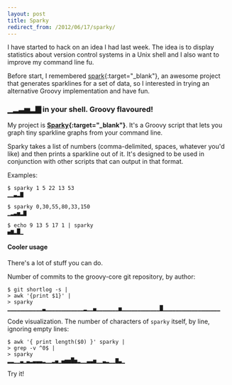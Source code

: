 ```yaml
---
layout: post
title: Sparky
redirect_from: /2012/06/17/sparky/
---
```


I have started to hack on an idea I had last week. The idea is to display statistics
about version control systems in a Unix shell and I also want to improve my
command line fu.

Before start, I remembered [spark][1]{:target="_blank"}, an awesome project that
generates sparklines for a set of data, so I interested in trying an alternative
Groovy implementation and have fun.


### ▁▂▃▅▂▇ in your shell. Groovy flavoured!

My project is **[Sparky][2]{:target="_blank"}**. It's a Groovy script that lets you
graph tiny sparkline graphs from your command line.

Sparky takes a list of numbers (comma-delimited, spaces, whatever you'd like)
and then prints a sparkline out of it. It's designed to be used in conjunction
with other scripts that can output in that format.

Examples:

```shell
$ sparky 1 5 22 13 53
▁▁▃▂▇

$ sparky 0,30,55,80,33,150
▁▂▃▅▂▇

$ echo 9 13 5 17 1 | sparky
▄▆▂█▁
```

#### Cooler usage

There's a lot of stuff you can do.

Number of commits to the groovy-core git repository, by author:

```shell
$ git shortlog -s |
> awk '{print $1}' |
> sparky
▁▁▁▁▁▁▁▁▁▁▁▃▁▁▁▁▁▁▁▁▁▁▁▁▂▁▁▄▁▁▁▁▁▁▁▅▁▁▁▁▁▁▁▁▁▁▁▁█▁▁▁▁▁▁▁▁▁▁▁▁▁▁▁▁▁▁
```

Code visualization. The number of characters of `sparky` itself, by line, ignoring empty lines:

```shell
$ awk '{ print length($0) }' sparky |
> grep -v ^0$ |
> sparky
▂▂▁▁▃▁▃▂▃▃▃▂▁▁▂▄▁▄▅▅█▅▂▁▁▃▃▅▁▁▃▂▁▁▇▃▁
```

Try it!


[1]: https://github.com/holman/spark
[2]: https://github.com/arturoherrero/sparky
